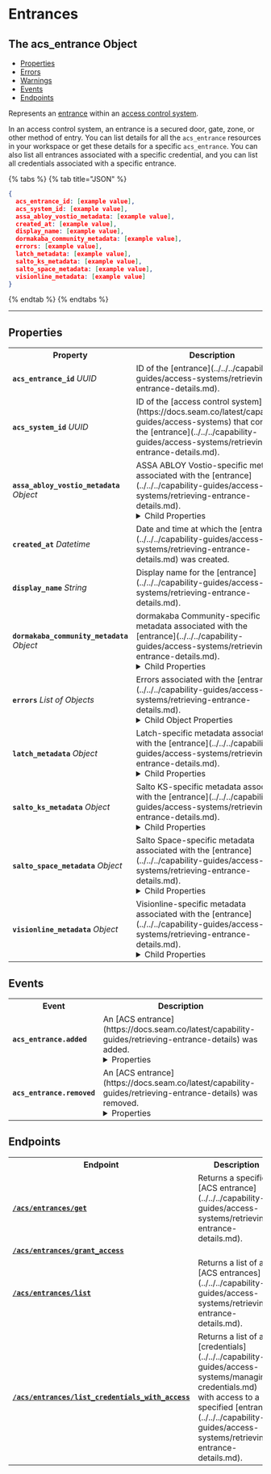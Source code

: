 # Entrances

## The acs_entrance Object

- [Properties](./#properties)
- [Errors](./#errors)
- [Warnings](./#warnings)
- [Events](./#events)
- [Endpoints](./#endpoints)


Represents an [entrance](../../../capability-guides/access-systems/retrieving-entrance-details.md) within an [access control system](https://docs.seam.co/latest/capability-guides/access-systems).

In an access control system, an entrance is a secured door, gate, zone, or other method of entry. You can list details for all the `acs_entrance` resources in your workspace or get these details for a specific `acs_entrance`. You can also list all entrances associated with a specific credential, and you can list all credentials associated with a specific entrance.

{% tabs %}
{% tab title="JSON" %}
```json
{
  acs_entrance_id: [example value],
  acs_system_id: [example value],
  assa_abloy_vostio_metadata: [example value],
  created_at: [example value],
  display_name: [example value],
  dormakaba_community_metadata: [example value],
  errors: [example value],
  latch_metadata: [example value],
  salto_ks_metadata: [example value],
  salto_space_metadata: [example value],
  visionline_metadata: [example value]
}
```
{% endtab %}
{% endtabs %}

---

## Properties

<table>
<tr><th width="25%">Property</th><th>Description</th></tr>
<tr><td><strong><code>acs_entrance_id</code></strong> <i>UUID</i></td>
<td>
ID of the [entrance](../../../capability-guides/access-systems/retrieving-entrance-details.md).


</td></tr>

<tr><td><strong><code>acs_system_id</code></strong> <i>UUID</i></td>
<td>
ID of the [access control system](https://docs.seam.co/latest/capability-guides/access-systems) that contains the [entrance](../../../capability-guides/access-systems/retrieving-entrance-details.md).


</td></tr>

<tr><td><strong><code>assa_abloy_vostio_metadata</code></strong> <i>Object</i></td>
<td>
ASSA ABLOY Vostio-specific metadata associated with the [entrance](../../../capability-guides/access-systems/retrieving-entrance-details.md).

<details>

<summary>Child Properties</summary>

- <strong><code>door_name</code></strong> <i>String</i>



- <strong><code>door_number</code></strong> <i>Number</i>



- <strong><code>door_type</code></strong> <i>Enum</i>


<details>

<summary>Enum values:</summary>

  - `CommonDoor`
  - `EntranceDoor`
  - `GuestDoor`
  - `Elevator`
</details>



- <strong><code>pms_id</code></strong> <i>String</i>



- <strong><code>stand_open</code></strong> <i>Boolean</i>


</details>


</td></tr>

<tr><td><strong><code>created_at</code></strong> <i>Datetime</i></td>
<td>
Date and time at which the [entrance](../../../capability-guides/access-systems/retrieving-entrance-details.md) was created.


</td></tr>

<tr><td><strong><code>display_name</code></strong> <i>String</i></td>
<td>
Display name for the [entrance](../../../capability-guides/access-systems/retrieving-entrance-details.md).


</td></tr>

<tr><td><strong><code>dormakaba_community_metadata</code></strong> <i>Object</i></td>
<td>
dormakaba Community-specific metadata associated with the [entrance](../../../capability-guides/access-systems/retrieving-entrance-details.md).

<details>

<summary>Child Properties</summary>

- <strong><code>access_point_name</code></strong> <i>String</i>


</details>


</td></tr>

<tr><td><strong><code>errors</code></strong> <i>List</i> <i>of Objects</i></td>
<td>
Errors associated with the [entrance](../../../capability-guides/access-systems/retrieving-entrance-details.md).

<details>

<summary>Child Object Properties</summary>

- <strong><code>error_code</code></strong> <i>String</i>

  Unique identifier of the type of error. Enables quick recognition and categorization of the issue.



- <strong><code>message</code></strong> <i>String</i>

  Detailed description of the error. Provides insights into the issue and potentially how to rectify it.


</details>


</td></tr>

<tr><td><strong><code>latch_metadata</code></strong> <i>Object</i></td>
<td>
Latch-specific metadata associated with the [entrance](../../../capability-guides/access-systems/retrieving-entrance-details.md).

<details>

<summary>Child Properties</summary>

- <strong><code>accessibility_type</code></strong> <i>String</i>



- <strong><code>door_name</code></strong> <i>String</i>



- <strong><code>door_type</code></strong> <i>String</i>



- <strong><code>is_connected</code></strong> <i>Boolean</i>


</details>


</td></tr>

<tr><td><strong><code>salto_ks_metadata</code></strong> <i>Object</i></td>
<td>
Salto KS-specific metadata associated with the [entrance](../../../capability-guides/access-systems/retrieving-entrance-details.md).

<details>

<summary>Child Properties</summary>

- <strong><code>battery_level</code></strong> <i>String</i>



- <strong><code>door_name</code></strong> <i>String</i>



- <strong><code>intrusion_alarm</code></strong> <i>Boolean</i>



- <strong><code>left_open_alarm</code></strong> <i>Boolean</i>



- <strong><code>lock_type</code></strong> <i>String</i>



- <strong><code>locked_state</code></strong> <i>String</i>



- <strong><code>online</code></strong> <i>Boolean</i>



- <strong><code>privacy_mode</code></strong> <i>Boolean</i>


</details>


</td></tr>

<tr><td><strong><code>salto_space_metadata</code></strong> <i>Object</i></td>
<td>
Salto Space-specific metadata associated with the [entrance](../../../capability-guides/access-systems/retrieving-entrance-details.md).

<details>

<summary>Child Properties</summary>

- <strong><code>door_description</code></strong> <i>String</i>



- <strong><code>door_name</code></strong> <i>String</i>



- <strong><code>ext_door_id</code></strong> <i>String</i>


</details>


</td></tr>

<tr><td><strong><code>visionline_metadata</code></strong> <i>Object</i></td>
<td>
Visionline-specific metadata associated with the [entrance](../../../capability-guides/access-systems/retrieving-entrance-details.md).

<details>

<summary>Child Properties</summary>

- <strong><code>door_category</code></strong> <i>Enum</i>


<details>

<summary>Enum values:</summary>

  - `entrance`
  - `guest`
  - `elevator reader`
  - `common`
  - `common (PMS)`
</details>



- <strong><code>door_name</code></strong> <i>String</i>



- <strong><code>profiles</code></strong> <i>List</i> <i>of Objects</i>


- <strong><code>visionline_door_profile_id</code></strong> <i>String</i>



- <strong><code>visionline_door_profile_type</code></strong> <i>Enum</i>


<details>

<summary>Enum values:</summary>

  - `BLE`
  - `commonDoor`
  - `touch`
</details>



</details>


</td></tr>

</table>

## Events

<table>
<tr><th width="25%">Event</th><th>Description</th></tr>
<tr><td><strong><code>acs_entrance.added</code></strong></td>
<td>
An [ACS entrance](https://docs.seam.co/latest/capability-guides/retrieving-entrance-details) was added.

<details>

<summary>Properties</summary>

- <strong><code>acs_entrance_id</code></strong> <i>UUID</i>



- <strong><code>acs_system_id</code></strong> <i>UUID</i>

  ID of the [ACS system](https://docs.seam.co/latest/capability-guides/access-systems).



- <strong><code>connected_account_id</code></strong> <i>UUID</i>

  ID of the [connected account](../../../core-concepts/connected-accounts/README.md).



- <strong><code>created_at</code></strong> <i>Datetime</i>

  Date and time at which the event was created.



- <strong><code>event_id</code></strong> <i>UUID</i>

  ID of the event.



- <strong><code>event_type</code></strong> <i>String</i>



- <strong><code>occurred_at</code></strong> <i>Datetime</i>

  Date and time at which the event occurred.



- <strong><code>workspace_id</code></strong> <i>UUID</i>

  ID of the [workspace](../../../core-concepts/workspaces/README.md).


</details>

</td></tr>
<tr><td><strong><code>acs_entrance.removed</code></strong></td>
<td>
An [ACS entrance](https://docs.seam.co/latest/capability-guides/retrieving-entrance-details) was removed.

<details>

<summary>Properties</summary>

- <strong><code>acs_entrance_id</code></strong> <i>UUID</i>



- <strong><code>acs_system_id</code></strong> <i>UUID</i>

  ID of the [ACS system](https://docs.seam.co/latest/capability-guides/access-systems).



- <strong><code>connected_account_id</code></strong> <i>UUID</i>

  ID of the [connected account](../../../core-concepts/connected-accounts/README.md).



- <strong><code>created_at</code></strong> <i>Datetime</i>

  Date and time at which the event was created.



- <strong><code>event_id</code></strong> <i>UUID</i>

  ID of the event.



- <strong><code>event_type</code></strong> <i>String</i>



- <strong><code>occurred_at</code></strong> <i>Datetime</i>

  Date and time at which the event occurred.



- <strong><code>workspace_id</code></strong> <i>UUID</i>

  ID of the [workspace](../../../core-concepts/workspaces/README.md).


</details>

</td></tr>
</table>

## Endpoints

<table>
<tr><th width="25%">Endpoint</th><th>Description</th></tr>

<tr><td><a href="./get.md"><strong><code>/acs/entrances/get</code></strong></a></td>

<td>Returns a specified [ACS entrance](../../../capability-guides/access-systems/retrieving-entrance-details.md).</td></tr>


<tr><td><a href="./grant_access.md"><strong><code>/acs/entrances/grant_access</code></strong></a></td>

<td></td></tr>


<tr><td><a href="./list.md"><strong><code>/acs/entrances/list</code></strong></a></td>

<td>Returns a list of all [ACS entrances](../../../capability-guides/access-systems/retrieving-entrance-details.md).</td></tr>


<tr><td><a href="./list_credentials_with_access.md"><strong><code>/acs/entrances/list_credentials_with_access</code></strong></a></td>

<td>Returns a list of all [credentials](../../../capability-guides/access-systems/managing-credentials.md) with access to a specified [entrance](../../../capability-guides/access-systems/retrieving-entrance-details.md).</td></tr>

</table>

